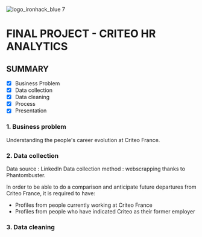 ![logo_ironhack_blue 7](https://user-images.githubusercontent.com/23629340/40541063-a07a0a8a-601a-11e8-91b5-2f13e4e6b441.png)

# FINAL PROJECT - CRITEO HR ANALYTICS


## SUMMARY 

- [x] Business Problem 
- [x] Data collection
- [x] Data cleaning
- [x] Process 
- [x] Presentation 

### 1. Business problem
 
 Understanding the people's career evolution at Criteo France. 
 
 
### 2. Data collection 
 
Data source : LinkedIn 
Data collection method : webscrapping thanks to Phantombuster.

In order to be able to do a comparison and anticipate future departures from Criteo France, it is required to have:
- Profiles from people currently working at Criteo France
- Profiles from people who have indicated Criteo as their former employer

 ### 3. Data cleaning 
